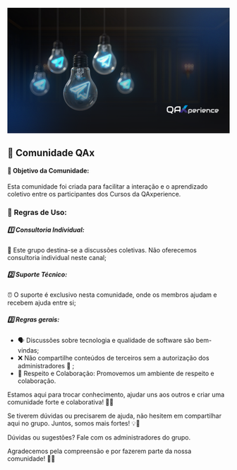 ![poster](.github/poster.png)

## 🤘 Comunidade QAx

#### 🌟 **Objetivo da Comunidade:**

Esta comunidade foi criada para facilitar a interação e o aprendizado coletivo entre os participantes dos Cursos da QAxperience.

### 📜 **Regras de Uso:**

##### 1️⃣ **Consultoria Individual:**

🚫 Este grupo destina-se a discussões coletivas. Não oferecemos consultoria individual neste canal;

##### 2️⃣ **Suporte Técnico:**

⏰ O suporte é exclusivo nesta comunidade, onde os membros ajudam e recebem ajuda entre si;

##### 3️⃣ **Regras gerais:**

- 🗣️ Discussões sobre tecnologia e qualidade de software são bem-vindas;
- ❌ Não compartilhe conteúdos de terceiros sem a autorização dos administradores 🚨 ;
- 🤝 Respeito e Colaboração: Promovemos um ambiente de respeito e colaboração.

Estamos aqui para trocar conhecimento, ajudar uns aos outros e criar uma comunidade forte e colaborativa! 🤝💬

Se tiverem dúvidas ou precisarem de ajuda, não hesitem em compartilhar aqui no grupo.
Juntos, somos mais fortes! 💡🚀

Dúvidas ou sugestões? Fale com os administradores do grupo.

Agradecemos pela compreensão e por fazerem parte da nossa comunidade! 👏😊
